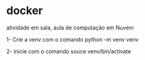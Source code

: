 # docker
atividade em sala, aula de computação em Nuvem

1- Crie a venv com o comando python -m venv venv

2- inicie com o comando souce venv/bin/activate
